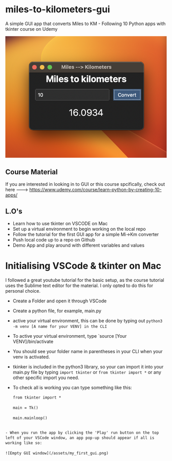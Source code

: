 # miles-to-kilometers-gui
A simple GUI app that converts Miles to KM - Following 10 Python apps with tkinter course on Udemy

![GUI Miles to Kilometers Converter](/assets/gui_screenshot.png "Mi to Km Converter App")


## Course Material
If you are interested in looking in to GUI or this course spcifically, check out here ---> https://www.udemy.com/course/learn-python-by-creating-10-apps/

## L.O's

- Learn how to use tkinter on VSCODE on Mac
- Set up a virtual environment to begin working on the local repo
- Follow the tutorial for the first GUI app for a simple Mi->Km converter
- Push local code up to a repo on Github
- Demo App and play around with different variables and values


# Initialising VSCode & tkinter on Mac

I followed a great youtube tutorial for the basic setup, as the course tutorial uses the Sublime text editor for the material. I only opted to do this for personal choice.

- Create a Folder and open it through VSCode
- Create a python file, for example, main.py
- active your virtual environment, this can be done by typing out `python3 -m venv [A name for your VENV] in the CLI`
- To active your virtual environment, type `source [Your VENV]/bin/activate
- You should see your folder name in parentheses in your CLI when your venv is activated.
- tkinker is included in the python3 library, so your can import it into your main.py file by typing `import tkinter` or `from tkinter import *` or any other specific import you need.
- To check all is working you can type something like this:

    ```
    from tkinter import *

    main = Tk()

    main.mainloop()
```

- When you run the app by clicking the 'Play' run button on the top left of your VSCode window, an app pop-up should appear if all is working like so:

![Empty GUI window](/assets/my_first_gui.png)






